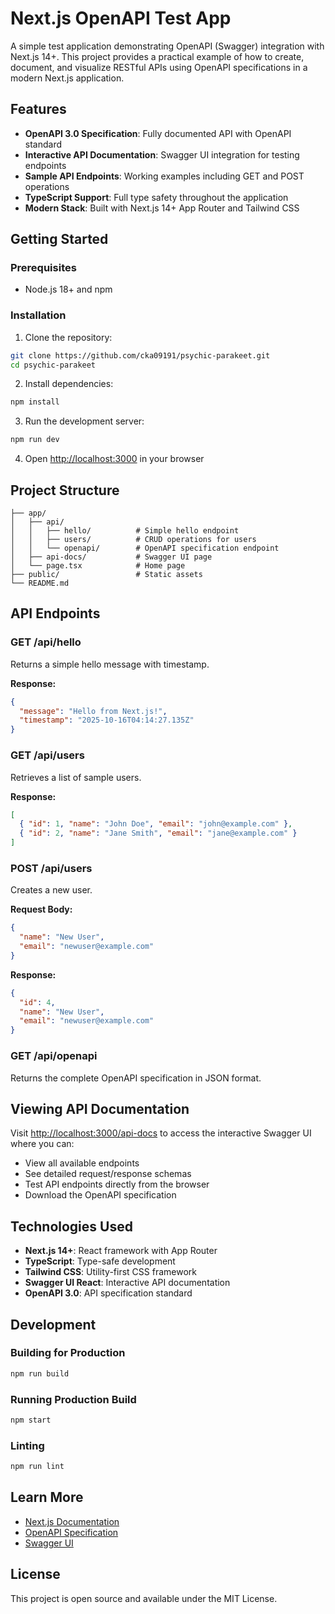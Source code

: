 # Next.js OpenAPI Test App

A simple test application demonstrating OpenAPI (Swagger) integration with Next.js 14+. This project provides a practical example of how to create, document, and visualize RESTful APIs using OpenAPI specifications in a modern Next.js application.

## Features

- **OpenAPI 3.0 Specification**: Fully documented API with OpenAPI standard
- **Interactive API Documentation**: Swagger UI integration for testing endpoints
- **Sample API Endpoints**: Working examples including GET and POST operations
- **TypeScript Support**: Full type safety throughout the application
- **Modern Stack**: Built with Next.js 14+ App Router and Tailwind CSS

## Getting Started

### Prerequisites

- Node.js 18+ and npm

### Installation

1. Clone the repository:
```bash
git clone https://github.com/cka09191/psychic-parakeet.git
cd psychic-parakeet
```

2. Install dependencies:
```bash
npm install
```

3. Run the development server:
```bash
npm run dev
```

4. Open [http://localhost:3000](http://localhost:3000) in your browser

## Project Structure

```
├── app/
│   ├── api/
│   │   ├── hello/          # Simple hello endpoint
│   │   ├── users/          # CRUD operations for users
│   │   └── openapi/        # OpenAPI specification endpoint
│   ├── api-docs/           # Swagger UI page
│   └── page.tsx            # Home page
├── public/                 # Static assets
└── README.md
```

## API Endpoints

### GET /api/hello
Returns a simple hello message with timestamp.

**Response:**
```json
{
  "message": "Hello from Next.js!",
  "timestamp": "2025-10-16T04:14:27.135Z"
}
```

### GET /api/users
Retrieves a list of sample users.

**Response:**
```json
[
  { "id": 1, "name": "John Doe", "email": "john@example.com" },
  { "id": 2, "name": "Jane Smith", "email": "jane@example.com" }
]
```

### POST /api/users
Creates a new user.

**Request Body:**
```json
{
  "name": "New User",
  "email": "newuser@example.com"
}
```

**Response:**
```json
{
  "id": 4,
  "name": "New User",
  "email": "newuser@example.com"
}
```

### GET /api/openapi
Returns the complete OpenAPI specification in JSON format.

## Viewing API Documentation

Visit [http://localhost:3000/api-docs](http://localhost:3000/api-docs) to access the interactive Swagger UI where you can:

- View all available endpoints
- See detailed request/response schemas
- Test API endpoints directly from the browser
- Download the OpenAPI specification

## Technologies Used

- **Next.js 14+**: React framework with App Router
- **TypeScript**: Type-safe development
- **Tailwind CSS**: Utility-first CSS framework
- **Swagger UI React**: Interactive API documentation
- **OpenAPI 3.0**: API specification standard

## Development

### Building for Production

```bash
npm run build
```

### Running Production Build

```bash
npm start
```

### Linting

```bash
npm run lint
```

## Learn More

- [Next.js Documentation](https://nextjs.org/docs)
- [OpenAPI Specification](https://swagger.io/specification/)
- [Swagger UI](https://swagger.io/tools/swagger-ui/)

## License

This project is open source and available under the MIT License.
